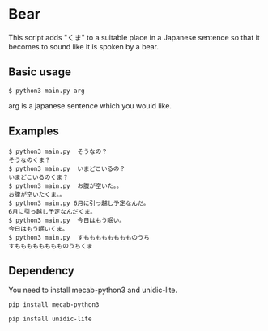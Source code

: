 # Bear
This script adds "くま" to a suitable place in a Japanese sentence so that it becomes to sound like it is spoken by a bear.

## Basic usage
`$ python3 main.py arg`

arg is a japanese sentence which you would like.

## Examples

```
$ python3 main.py  そうなの？
そうなのくま？
$ python3 main.py  いまどこいるの？
いまどこいるのくま？
$ python3 main.py  お腹が空いた。。
お腹が空いたくま。。
$ python3 main.py 6月に引っ越し予定なんだ。
6月に引っ越し予定なんだくま。
$ python3 main.py  今日はもう眠い。
今日はもう眠いくま。
$ python3 main.py  すもももももももものうち
すもももももももものうちくま
```
## Dependency
You need to install mecab-python3 and  unidic-lite.

```pip install mecab-python3```

```pip install unidic-lite```
